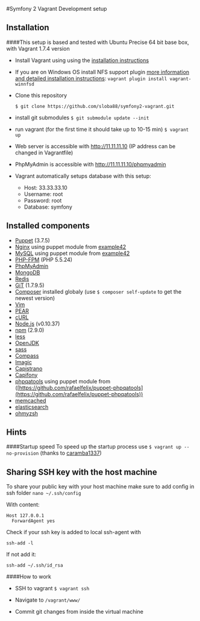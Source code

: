 #Symfony 2 Vagrant Development setup


## Installation
####This setup is based and tested with Ubuntu Precise 64 bit base box, with Vagrant 1.7.4 version

* Install Vagrant using using the [installation instructions](http://docs.vagrantup.com/v2/installation/index.html)

* If you are on Windows OS install NFS support plugin [more information and detailed installation instructions](https://github.com/GM-Alex/vagrant-winnfsd):
    ```vagrant plugin install vagrant-winnfsd```

* Clone this repository

    ```$ git clone https://github.com/sloba88/symfony2-vagrant.git```
    
* install git submodules
    ```$ git submodule update --init```

* run vagrant (for the first time it should take up to 10-15 min)
    ```$ vagrant up```
    
* Web server is accessible with http://11.11.11.10 (IP address can be changed in Vagrantfile)

* PhpMyAdmin is accessible with http://11.11.11.10/phpmyadmin

* Vagrant automatically setups database with this setup:

    * Host: 33.33.33.10
    * Username: root
    * Password: root
    * Database: symfony

## Installed components

* [Puppet](https://puppetlabs.com/) (3.7.5)
* [Nginx](http://nginx.org/en/) using puppet module from [example42](https://github.com/example42/puppet-nginx)
* [MySQL](http://www.mysql.com/) using puppet module from [example42](https://github.com/example42/puppet-mysql)
* [PHP-FPM](http://php-fpm.org/) (PHP 5.5.24)
* [PhpMyAdmin](http://www.phpmyadmin.net/home_page/index.php)
* [MongoDB](http://www.mongodb.org/)
* [Redis](http://redis.io/)
* [GiT](http://git-scm.com/) (1.7.9.5)
* [Composer](http://getcomposer.org) installed globaly (use ```$ composer self-update``` to get the newest version)
* [Vim](http://www.vim.org/)
* [PEAR](http://pear.php.net/)
* [cURL](http://curl.haxx.se/)
* [Node.js](http://nodejs.org/) (v0.10.37)
* [npm](https://npmjs.org/) (2.9.0)
* [less](http://lesscss.org/)
* [OpenJDK](http://openjdk.java.net/)
* [sass](http://sass-lang.com/)
* [Compass](http://compass-style.org/)
* [Imagic](http://www.imagemagick.org/script/index.php)
* [Capistrano](https://github.com/capistrano/capistrano)
* [Capifony](http://capifony.org/)
* [phpqatools](http://phpqatools.org/) using puppet module from ([https://github.com/rafaelfelix/puppet-phpqatools](https://github.com/rafaelfelix/puppet-phpqatools))
* [memcached](http://memcached.org/)
* [elasticsearch](https://www.elastic.co/)
* [ohmyzsh](https://github.com/robbyrussell/oh-my-zsh)

## Hints
####Startup speed
To speed up the startup process use ```$ vagrant up --no-provision``` (thanks to [caramba1337](https://github.com/caramba1337))

## Sharing SSH key with the host machine
To share your public key with your host machine make sure to add config in ssh folder 
```nano ~/.ssh/config ```

With content:


    Host 127.0.0.1
      ForwardAgent yes

Check if your ssh key is added to local ssh-agent with

```ssh-add -l```
    
If not add it:

``` ssh-add ~/.ssh/id_rsa ```


####How to work
* SSH to vagrant ```$ vagrant ssh```

* Navigate to ```/vagrant/www/```

* Commit git changes from inside the virtual machine